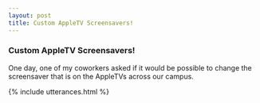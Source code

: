 ```yaml
---
layout: post
title: Custom AppleTV Screensavers!
---
```



### Custom AppleTV Screensavers!

One day, one of my coworkers asked if it would be possible to change the screensaver that is on the AppleTVs across our campus. 


{% include utterances.html %}